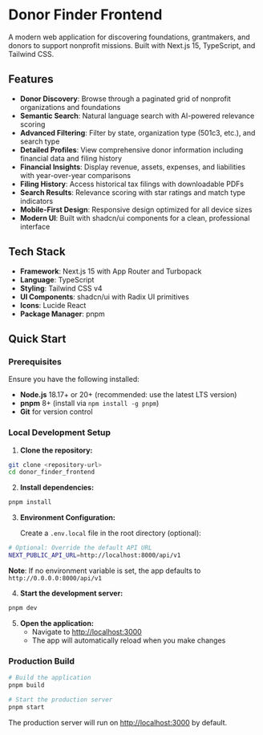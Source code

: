 # Donor Finder Frontend

A modern web application for discovering foundations, grantmakers, and donors to support nonprofit missions. Built with Next.js 15, TypeScript, and Tailwind CSS.

## Features

- **Donor Discovery**: Browse through a paginated grid of nonprofit organizations and foundations
- **Semantic Search**: Natural language search with AI-powered relevance scoring
- **Advanced Filtering**: Filter by state, organization type (501c3, etc.), and search type
- **Detailed Profiles**: View comprehensive donor information including financial data and filing history
- **Financial Insights**: Display revenue, assets, expenses, and liabilities with year-over-year comparisons
- **Filing History**: Access historical tax filings with downloadable PDFs
- **Search Results**: Relevance scoring with star ratings and match type indicators
- **Mobile-First Design**: Responsive design optimized for all device sizes
- **Modern UI**: Built with shadcn/ui components for a clean, professional interface

## Tech Stack

- **Framework**: Next.js 15 with App Router and Turbopack
- **Language**: TypeScript
- **Styling**: Tailwind CSS v4
- **UI Components**: shadcn/ui with Radix UI primitives
- **Icons**: Lucide React
- **Package Manager**: pnpm

## Quick Start

### Prerequisites

Ensure you have the following installed:
- **Node.js** 18.17+ or 20+ (recommended: use the latest LTS version)
- **pnpm** 8+ (install via `npm install -g pnpm`)
- **Git** for version control

### Local Development Setup

1. **Clone the repository:**
```bash
git clone <repository-url>
cd donor_finder_frontend
```

2. **Install dependencies:**
```bash
pnpm install
```

3. **Environment Configuration:**
   
   Create a `.env.local` file in the root directory (optional):
```bash
# Optional: Override the default API URL
NEXT_PUBLIC_API_URL=http://localhost:8000/api/v1
```

   **Note**: If no environment variable is set, the app defaults to `http://0.0.0.0:8000/api/v1`

4. **Start the development server:**
```bash
pnpm dev
```

5. **Open the application:**
   - Navigate to [http://localhost:3000](http://localhost:3000)
   - The app will automatically reload when you make changes

### Production Build

```bash
# Build the application
pnpm build

# Start the production server
pnpm start
```

The production server will run on [http://localhost:3000](http://localhost:3000) by default.
